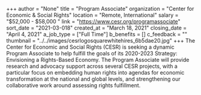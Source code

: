+++
author = "None"
title = "Program Associate"
organization = "Center for Economic & Social Rights"
location = "Remote, International"
salary = "$52,000 - $58,000 "
link = "https://www.cesr.org/programassociate"
sort_date = "2021-03-018"
created_at = "March 18, 2021"
closing_date = "April 4, 2021"
a_job_type = ["Full Time"]
b_benefits = []
c_feedback = ""
thumbnail = "../../images/cesrlogosquarewhitehires_6b5dae20.jpg"
+++
The Center for Economic and Social Rights (CESR) is seeking a dynamic Program Associate to help fulfill the goals of its 2020-2023 Strategy: Envisioning a Rights-Based Economy. The Program Associate will provide research and advocacy support across several CESR projects, with a particular focus on embedding human rights into agendas for economic transformation at the national and global levels, and strengthening our collaborative work around assessing rights fulfillment.